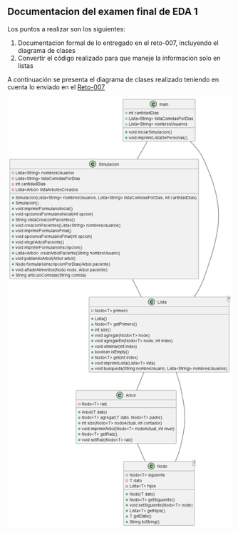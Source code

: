 ## Documentacion del examen final de EDA 1


Los puntos a realizar son los siguientes:
1. Documentacion formal de lo entregado en el reto-007, incluyendo el diagrama de clases
2. Convertir el código realizado para que maneje la informacion solo en listas

A continuación se presenta el diagrama de clases realizado teniendo en cuenta lo enviado en el [Reto-007]("https://github.com/VeronikaEspa/23-24-eda1/tree/reto-007/entregas/esparragozaVeronika")


![Diagrama de Clases](documentacion/diagramaClases.png)